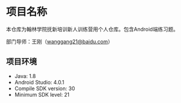 # 项目名称
本仓库为翰林学院抚新培训新人训练营用个人仓库。包含Android端练习题。

部门导师：王刚（wanggang21@baidu.com）

## 项目环境
- Java: 1.8
- Android Studio: 4.0.1
- Compile SDK version: 30
- Minimum SDK level: 21